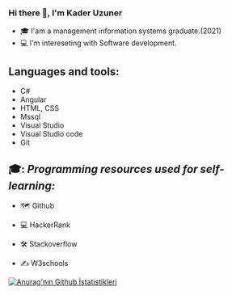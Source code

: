 ### Hi there 👋, I'm Kader Uzuner
* 🎓 I'am a management information systems graduate.(2021)
* 💻 I'm intereseting with Software development.

## Languages and tools:
* C#
* Angular
* HTML, CSS
* Mssql
* Visual Studio
* Visual Studio code
* Git

## 🎓: *Programming resources used for self-learning:*

* 🗺️ Github

* 💻 HackerRank

* 🛠️ Stackoverflow

* ✍️ W3schools




[![Anurag'nın Github İstatistikleri](https://github-readme-stats.vercel.app/api?username=kaderuzuner)](https://github.com/anuraghazra/github-readme-stats)
